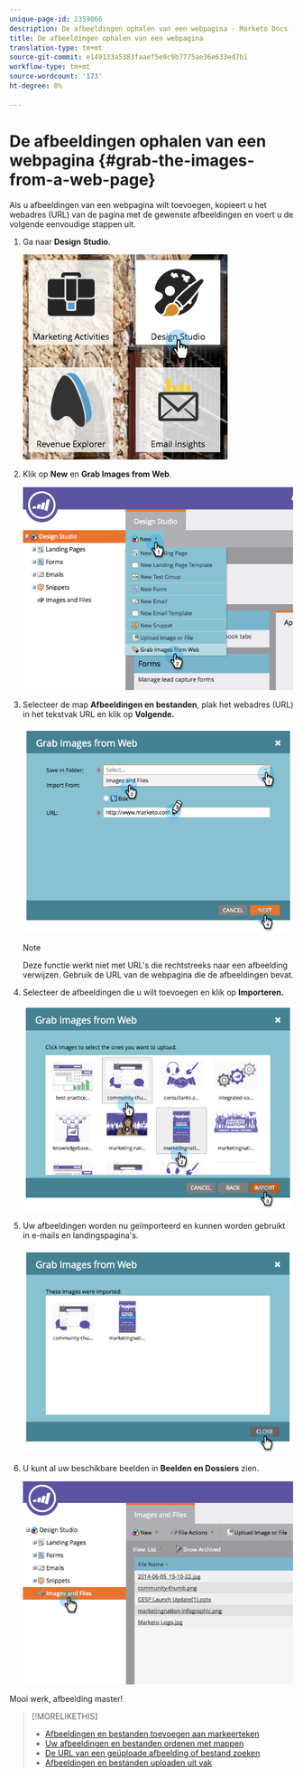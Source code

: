 ```yaml
---
unique-page-id: 2359866
description: De afbeeldingen ophalen van een webpagina - Marketo Docs - Productdocumentatie
title: De afbeeldingen ophalen van een webpagina
translation-type: tm+mt
source-git-commit: e149133a5383faaef5e9c9b7775ae36e633ed7b1
workflow-type: tm+mt
source-wordcount: '173'
ht-degree: 0%

---
```



# De afbeeldingen ophalen van een webpagina {#grab-the-images-from-a-web-page}

Als u afbeeldingen van een webpagina wilt toevoegen, kopieert u het webadres (URL) van de pagina met de gewenste afbeeldingen en voert u de volgende eenvoudige stappen uit.

1. Ga naar **Design** **Studio**.

   ![](assets/designstudio-2.png)

1. Klik op **New** en **Grab Images from Web**.

   ![](assets/image2014-9-16-11-3a37-3a46.png)

1. Selecteer de map **Afbeeldingen en bestanden**, plak het webadres (URL) in het tekstvak URL en klik op **Volgende.**

   ![](assets/image2014-9-16-11-3a37-3a55.png)

   >[!NOTE]
   >
   >Deze functie werkt niet met URL&#39;s die rechtstreeks naar een afbeelding verwijzen. Gebruik de URL van de webpagina die de afbeeldingen bevat.

1. Selecteer de afbeeldingen die u wilt toevoegen en klik op **Importeren.**

   ![](assets/image2014-9-16-11-3a38-3a3.png)

1. Uw afbeeldingen worden nu geïmporteerd en kunnen worden gebruikt in e-mails en landingspagina&#39;s.

   ![](assets/image2014-9-16-11-3a38-3a9.png)

1. U kunt al uw beschikbare beelden in **Beelden en Dossiers** zien.

   ![](assets/image2014-9-16-11-3a38-3a18.png)

Mooi werk, afbeelding master!

>[!MORELIKETHIS]
>
>* [Afbeeldingen en bestanden toevoegen aan markeerteken](add-images-and-files-to-marketo.md)
>* [Uw afbeeldingen en bestanden ordenen met mappen](organize-your-images-and-files-using-folders.md)
>* [De URL van een geüploade afbeelding of bestand zoeken](find-the-url-of-an-uploaded-image-or-file.md)
>* [Afbeeldingen en bestanden uploaden uit vak](upload-images-and-files-from-box.md)

>



